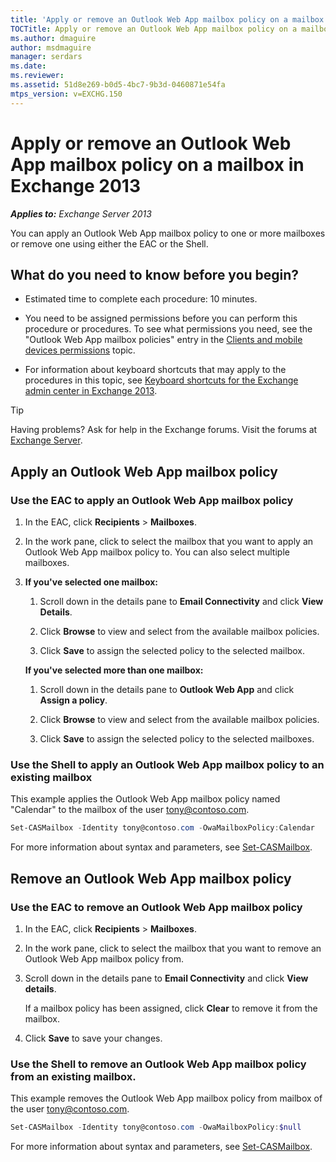 ```yaml
---
title: 'Apply or remove an Outlook Web App mailbox policy on a mailbox: Exchange 2013 Help'
TOCTitle: Apply or remove an Outlook Web App mailbox policy on a mailbox
ms.author: dmaguire
author: msdmaguire
manager: serdars
ms.date: 
ms.reviewer: 
ms.assetid: 51d8e269-b0d5-4bc7-9b3d-0460871e54fa
mtps_version: v=EXCHG.150
---
```


# Apply or remove an Outlook Web App mailbox policy on a mailbox in Exchange 2013

_**Applies to:** Exchange Server 2013_

You can apply an Outlook Web App mailbox policy to one or more mailboxes or remove one using either the EAC or the Shell.

## What do you need to know before you begin?

- Estimated time to complete each procedure: 10 minutes.

- You need to be assigned permissions before you can perform this procedure or procedures. To see what permissions you need, see the "Outlook Web App mailbox policies" entry in the [Clients and mobile devices permissions](http://technet.microsoft.com/library/57eca42a-5a7f-4c65-89f0-7a84f2dbea19.aspx) topic.

- For information about keyboard shortcuts that may apply to the procedures in this topic, see [Keyboard shortcuts for the Exchange admin center in Exchange 2013](keyboard-shortcuts-in-the-exchange-admin-center-2013-help.md).

> [!TIP]
> Having problems? Ask for help in the Exchange forums. Visit the forums at [Exchange Server](https://go.microsoft.com/fwlink/p/?linkId=60612).

## Apply an Outlook Web App mailbox policy

### Use the EAC to apply an Outlook Web App mailbox policy

1. In the EAC, click **Recipients** \> **Mailboxes**.

2. In the work pane, click to select the mailbox that you want to apply an Outlook Web App mailbox policy to. You can also select multiple mailboxes.

3. **If you've selected one mailbox:**

   1. Scroll down in the details pane to **Email Connectivity** and click **View Details**.

   2. Click **Browse** to view and select from the available mailbox policies.

   3. Click **Save** to assign the selected policy to the selected mailbox.

   **If you've selected more than one mailbox:**

   1. Scroll down in the details pane to **Outlook Web App** and click **Assign a policy**.

   2. Click **Browse** to view and select from the available mailbox policies.

   3. Click **Save** to assign the selected policy to the selected mailboxes.

### Use the Shell to apply an Outlook Web App mailbox policy to an existing mailbox

This example applies the Outlook Web App mailbox policy named "Calendar" to the mailbox of the user tony@contoso.com.

```powershell
Set-CASMailbox -Identity tony@contoso.com -OwaMailboxPolicy:Calendar
```

For more information about syntax and parameters, see [Set-CASMailbox](http://technet.microsoft.com/library/ff7d4dc5-755e-4005-a0a3-631eed3f9b3b.aspx).

## Remove an Outlook Web App mailbox policy

### Use the EAC to remove an Outlook Web App mailbox policy

1. In the EAC, click **Recipients** \> **Mailboxes**.

2. In the work pane, click to select the mailbox that you want to remove an Outlook Web App mailbox policy from.

3. Scroll down in the details pane to **Email Connectivity** and click **View details**.

    If a mailbox policy has been assigned, click **Clear** to remove it from the mailbox.

4. Click **Save** to save your changes.

### Use the Shell to remove an Outlook Web App mailbox policy from an existing mailbox.

This example removes the Outlook Web App mailbox policy from mailbox of the user tony@contoso.com.

```powershell
Set-CASMailbox -Identity tony@contoso.com -OwaMailboxPolicy:$null
```

For more information about syntax and parameters, see [Set-CASMailbox](http://technet.microsoft.com/library/ff7d4dc5-755e-4005-a0a3-631eed3f9b3b.aspx).
